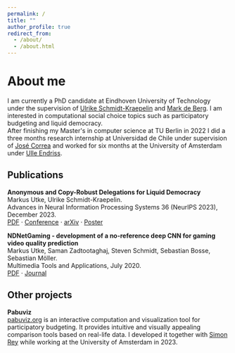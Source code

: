 ```yaml
---
permalink: /
title: ""
author_profile: true
redirect_from: 
  - /about/
  - /about.html
---
```


About me
======
I am currently a PhD candidate at Eindhoven University of Technology under the supervision of [Ulrike Schmidt-Kraepelin](https://sites.google.com/view/schmidt-kraepelin) and [Mark de Berg](https://www.tue.nl/en/research/researchers/mark-de-berg). I am interested in computational social choice topics such as participatory budgeting and liquid democracy.\
After finishing my Master's in computer science at TU Berlin in 2022 I did a three months research internship at Universidad de Chile under supervision of [José Correa](https://www.dii.uchile.cl/~jcorrea/) and worked for six months at the University of Amsterdam under [Ulle Endriss](https://staff.fnwi.uva.nl/u.endriss/).


Publications
------
**Anonymous and Copy-Robust Delegations for Liquid Democracy**\
Markus Utke, Ulrike Schmidt-Kraepelin.\
Advances in Neural Information Processing Systems 36 (NeurIPS 2023), December 2023.\
[PDF](files/Anonymous_and_Copy-Robust_Delegations_for_Liquid_Democracy.pdf) · [Conference](https://proceedings.neurips.cc/paper_files/paper/2023/hash/dbb5180957513805ebeea787b8c66ac9-Abstract-Conference.html) · [arXiv](https://arxiv.org/abs/2307.01174) · [Poster](files/Anonymous_and_Copy-Robust_Delegations_for_Liquid_Democracy_Poster.pdf)

**NDNetGaming - development of a no-reference deep CNN for gaming video quality prediction**\
Markus Utke, Saman Zadtootaghaj, Steven Schmidt, Sebastian Bosse, Sebastian Möller.\
Multimedia Tools and Applications, July 2020.\
[PDF](files/NDNetGaming.pdf) · [Journal](https://link.springer.com/article/10.1007/s11042-020-09144-6)


Other projects
------
**Pabuviz**\
[pabuviz.org](https://pabuviz.org/) is an interactive computation and visualization tool for participatory budgeting. It provides intuitive and visually appealing comparison tools based on real-life data. I developed it together with [Simon Rey](https://simonrey.fr/) while working at the University of Amsterdam in 2023.